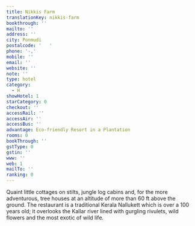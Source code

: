 ```yaml
---
title: Nikkis Farm
translationKey: nikkis-farm
bookthrough: ''
mailto: ''
address: ''
city: Ponmudi
postalcode: '   '
phone: '-,'
mobile: ''
email: ''
website: ''
note: ''
type: hotel
category:
  - H
showHotel: 1
starCategory: 0
checkout: ''
accessRail: ''
accessAir: ''
accessBus: ''
advantage: Eco-friendly Resort in a Plantation
rooms: 0
bookThrough: ''
gstType: 0
gstin: ''
www: ''
web: 1
mailTo: ''
ranking: 0
---
```







Quaint little cottages on stilts, jungle log cabins and, for the more adventurous, tree houses at an altitude of more than 60 ft above the ground. The restaurant is a traditional Kerala Nallukett which is over a 100 years old; it overlooks the Kallar river lined with gurgling rivulets, wild flowers and the most exotic of wild life.